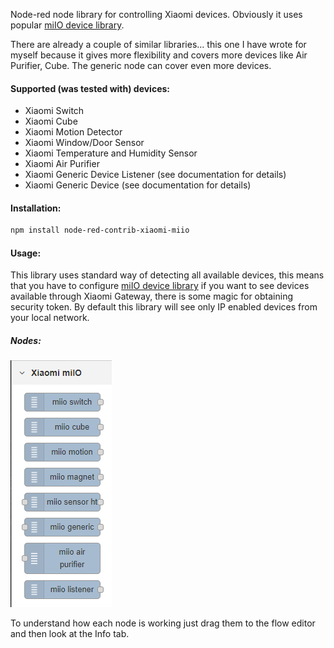 Node-red node library for controlling Xiaomi devices. Obviously it uses popular [miIO device library](https://github.com/aholstenson/miio). 

There are already a couple of similar libraries... this one I have wrote for myself because it gives more flexibility and covers more devices like Air Purifier, Cube. The generic node can cover even more devices. 

#### Supported (was tested with) devices:
- Xiaomi Switch
- Xiaomi Cube
- Xiaomi Motion Detector
- Xiaomi Window/Door Sensor
- Xiaomi Temperature and Humidity Sensor
- Xiaomi Air Purifier
- Xiaomi Generic Device Listener (see documentation for details)
- Xiaomi Generic Device (see documentation for details)

#### Installation:
```bash
npm install node-red-contrib-xiaomi-miio
```

#### Usage:
This library uses standard way of detecting all available devices, this means that you have to configure [miIO device library](https://github.com/aholstenson/miio) if you want to see devices available through Xiaomi Gateway, there is some magic for obtaining security token. By default this library will see only IP enabled devices from your local network. 

##### Nodes:

![Nodes](docs/Nodes.png?raw=true "Nodes")

To understand how each node is working just drag them to the flow editor and then look at the Info tab.